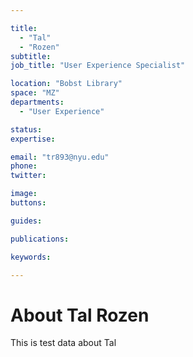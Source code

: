 ```yaml
---

title:
  - "Tal"
  - "Rozen"
subtitle: 
job_title: "User Experience Specialist"

location: "Bobst Library"
space: "MZ"
departments:
  - "User Experience"

status: 
expertise:

email: "tr893@nyu.edu"
phone: 
twitter: 

image: 
buttons:

guides:

publications:

keywords:

---
```


# About Tal Rozen

This is test data about Tal
